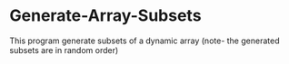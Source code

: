 # Generate-Array-Subsets
This program generate subsets of a dynamic array 
(note- the generated subsets are in random order)
